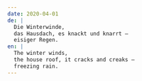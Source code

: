```yaml
---
date: 2020-04-01
de: |
  Die Winterwinde,
  das Hausdach, es knackt und knarrt –
  eisiger Regen.
en: |
  The winter winds,
  the house roof, it cracks and creaks –
  freezing rain.
---
```

